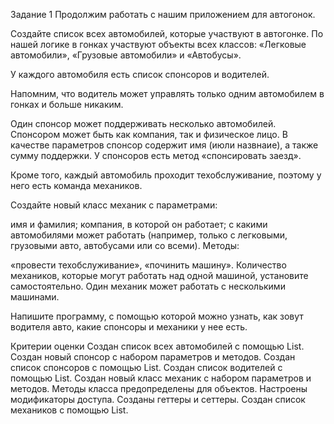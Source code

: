 Задание 1
Продолжим работать с нашим приложением для автогонок.

Создайте список всех автомобилей, которые участвуют в автогонке. По нашей логике в гонках участвуют объекты всех классов: «Легковые автомобили», «Грузовые автомобили» и «Автобусы».

У каждого автомобиля есть список спонсоров и водителей.

Напомним, что водитель может управлять только одним автомобилем в гонках и больше никаким.

Один спонсор может поддерживать несколько автомобилей. Спонсором может быть как компания, так и физическое лицо. В качестве параметров спонсор содержит имя (июли назвнаие), а также сумму поддержки. У спонсоров есть метод «спонсировать заезд».

Кроме того, каждый автомобиль проходит техобслуживание, поэтому у него есть команда механиков.

Создайте новый класс механик с параметрами:

имя и фамилия;
компания, в которой он работает;
с какими автомобилями может работать (например, только с легковыми, грузовыми авто, автобусами или со всеми).
Методы:

«провести техобслуживание»,
«починить машину».
Количество механиков, которые могут работать над одной машиной, установите самостоятельно. Один механик может работать с несколькими машинами.

Напишите программу, с помощью которой можно узнать, как зовут водителя авто, какие спонсоры и механики у нее есть.

Критерии оценки
Создан список всех автомобилей с помощью List.
Создан новый спонсор с набором параметров и методов.
Создан список спонсоров с помощью List.
Создан список водителей с помощью List.
Создан новый класс механик с набором параметров и методов.
Методы класса предопределены для объектов.
Настроены модификаторы доступа.
Созданы геттеры и сеттеры.
Создан список механиков с помощью List.